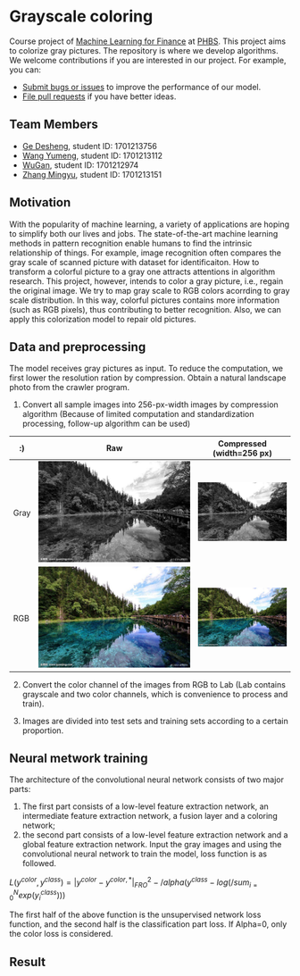 # Grayscale coloring

Course project of [Machine Learning for Finance](https://github.com/PHBS/2018.M1.MLF) at [PHBS](http://english.phbs.pku.edu.cn/). This project aims to colorize gray pictures. The
repository is where we develop algorithms. We welcome contributions if you are interested in our
project. For example, you can:

* [Submit bugs or issues](https://github.com/devon-ge/PHBS_MLF_2018/issues) to improve the performance of our model.
* [File pull requests](https://github.com/devon-ge/PHBS_MLF_2018/pulls) if you have better ideas.

## Team Members

* [Ge Desheng](https://github.com/devon-ge), student ID: 1701213756
* [Wang Yumeng](https://github.com/yumengwang123), student ID: 1701213112
* [WuGan](https://github.com/SuperWGAaron), student ID: 1701212974
* [Zhang Mingyu](https://github.com/myzhangcn), student ID: 1701213151

## Motivation

With the popularity of machine learning, a variety of applications are hoping to simplify
both our lives and jobs. The state-of-the-art machine learning methods in pattern recognition
enable humans to find the intrinsic relationship of things. For example, image recognition often
compares the gray scale of scanned picture with dataset for identificaiton. How to transform a
colorful picture to a gray one attracts attentions in algorithm research. This project, however,
intends to color a gray picture, i.e., regain the original image. We try to map gray scale to RGB
colors acorrding to gray scale distribution. In this way, colorful pictures contains more
information (such as RGB pixels), thus contributing to better recognition. Also, we can apply this
colorization model to repair old pictures.

## Data and preprocessing

The model receives gray pictures as input. To reduce the computation, we first lower the resolution
ration by compression. Obtain a natural landscape photo from the crawler program.

1. Convert all sample images into 256-px-width images by compression algorithm (Because of limited computation and standardization processing, follow-up algorithm can be used)

:)|Raw | Compressed (width=256 px)
---|---|---
Gray|![Raw picture](./test/example_Gray.jpg) | ![Compressed picture](./test/com_example_Gray.jpg)
RGB|![Raw picture](./test/example_RGB.jpg) | ![Compressed picture](./test/com_example_RGB.jpg)

2. Convert the color channel of the images from RGB to Lab (Lab contains grayscale and two color channels, which is convenience to process and train).

3. Images are divided into test sets and training sets according to a certain proportion.
## Neural metwork training

The architecture of the convolutional neural network consists of two major parts: 
1) The first part consists of a low-level feature extraction network, an intermediate feature extraction network, a fusion layer and a coloring network; 
2) the second part consists of a low-level feature extraction network and a global feature extraction network. 
Input the gray images and using the convolutional neural network to train the model, loss function is as followed.

$L(y^{color},y^{class})=|y^{color}-y^{color,*}|^{2}_{FRO}-/alpha(y^{class}-log(/sum_{i=0}^{N}exp(y_i^{class})))$

The first half of the above function is the unsupervised network loss function, and the second half is the classification part loss. If Alpha=0, only the color loss is considered.

## Result
